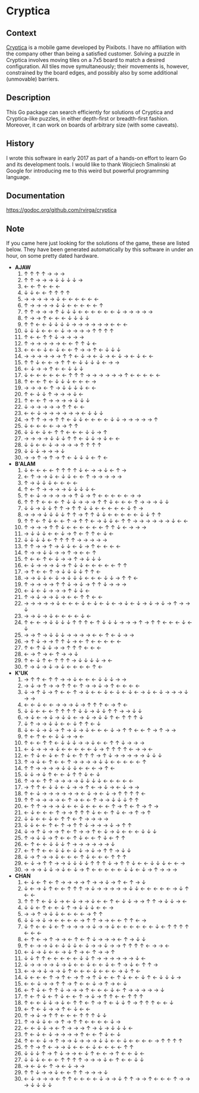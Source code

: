 # Cryptica


## Context

[Cryptica](https://play.google.com/store/apps/details?id=pixibots.games.cryptica.com) is a mobile game developed by Pixibots. I have no affiliation with the company other than being a satisfied customer. Solving a puzzle in Cryptica involves moving tiles on a 7x5 board to match a desired configuration. All tiles move symultaneously; their movements is, however, constrained by the board edges, and possibly also by some additional (unmovable) barriers.

## Description

This Go package can search efficiently for solutions of Cryptica and Cryptica-like puzzles, in either depth-first or breadth-first fashion. Moreover, it can work on boards of arbitrary size (with some caveats).

## History

I wrote this software in early 2017 as part of a hands-on effort to learn Go and its development tools. I would like to thank Wojciech Smalinski at Google for introducing me to this weird but powerful programming language.

## Documentation

https://godoc.org/github.com/rvirga/cryptica

## Note

If you came here just looking for the solutions of the game, these are listed below. They have been generated
automatically by this software in under an hour, on some pretty dated hardware.

* **AJAW**
  1. ↑ ↑ ↑ ↑ → → →
  2. ↑ ↑ → → → ↓ ↓ ↓ ↓ →
  3. ← ← ↑ ← ← ←
  4. ↓ ↓ ← ← ↑ ↑ ↑ ↑
  5. → → → → → ↓ ← ← ← ← ← ←
  6. ↑ → → → → ↓ ↓ ← ← ← ← ← ↑
  7. ↑ ↑ → → → ↑ ↓ ↓ ↓ ← ← ← ← ← ← ↓ → → → → →
  8. ↑ → → ↑ ← ← ← ↓ ↓ ↓ ↓
  9. ↑ ↑ ← ← ↓ ↓ ↓ ↓ → → → → → → ← ← ←
  10. ↓ ↓ ↓ ← ← ← ↓ → → → → ↑ ↑ ↑ ↑
  11. ↑ ← ← ↑ ↑ ↓ → → → →
  12. ↑ → → → → → ← ← ↑ ↑ ↓ ←
  13. ← ← ← ↓ ← ↓ ← ← ↑ → → ↑ ← ↓ ↓ ↓
  14. → → → → → → ↑ ↑ ← ↓ → ← ↓ → ← ↓ → ← ↓ ← ←
  15. ↑ ↑ ↓ ← ← → ↑ ↑ ← ↓ ↓ ↓ ↓ ← → →
  16. ← ↓ → → ↑ ← ← ↓ ↓ ↓
  17. ↓ ← ← ← ← ← ← ↑ ↑ ↑ → → → → → → ↑ ← ← ← ← ←
  18. ↑ ← ← ↑ ← ↓ ↓ ↓ ← ← ← →
  19. → → → ← ↑ → ↓ ↓ ↓ ↓ ← ←
  20. ↑ ← ↓ ↓ ↑ → → → ↓ ←
  21. ↑ ← ← ↑ → → → → ↓ ↓ ↓
  22. ↓ → → → → → ↑ ↑ ← ←
  23. ← ← ↓ → → → → → → ← ↓ ↓ ↓
  24. → ↑ ↑ → → ↑ ↑ ← ↓ ↓ ← ← ← ← ↓ ↓ → → → → → ↑
  25. ↓ ← ← ← ← → → ↑ ↑
  26. ↓ ↓ ← ↓ ← ↑ ↑ ← ← ← ↓ ↓ → ↑
  27. → → → → ↓ ↓ ↓ ↑ ↑ ← ↓ ↓ → ↓ ← ←
  28. ↓ ↓ ← ← ↓ → → → → ↑ ↑ ↑ ↑
  29. ↓ ↓ ↓ → → → ↓
  30. → → ↑ → ↑ → ↑ ← ↓ ↓ ↓ ← ↑ ←
* **B'ALAM**
  1. ↓ ← ← ← ← ↑ ↑ ↑ ↑ ↓ ← → → ↓ ← ↑ →
  2. ← ↑ → → ↓ ← ↓ ↓ ← ← ↑ → → → → →
  3. ↑ → ↓ ↓ ↓ ← ← ← ←
  4. ↑ ← ↑ → → → → ↓ ↓ ↓ ↓ ←
  5. ↑ ← ↓ → → → → → ↑ ↓ → ↑ ← ← ← ← ← → →
  6. ↑ ↑ ↑ ← ← ← ↑ ↓ ↓ → → → ↑ ↑ ↓ ← ← ← ↑ → → → ↓ ↓
  7. ↓ ↓ → ↓ ↓ ↑ ↑ → ↑ ↑ ↓ ↓ ← ← ← ← ← ↓ ↑ →
  8. → → → ↓ ↓ ↓ ↓ ↑ ↑ → ↑ ↑ ↓ ↓ ← ← ← ← ← ↓ ↓ ↑ ↑
  9. ↑ ↑ ← ↑ ↓ ← ← ↑ → ↑ ↑ ← → ↓ ↓ ← ↑ ↑ → → → → → → ↓ ← ←
  10. ↑ → → → ↑ ↑ ↓ ← ← ← ← ← ← ↑ ↑ ↓ ← → → →
  11. → ↓ ↓ ↓ ← ← ↓ → ↑ ← ↑ ↑ ← ↓ ←
  12. ↓ ↓ ↓ ↓ ← ↑ ↑ ↑ ↑ → → → → →
  13. ↑ ↑ → → ↑ → ↓ ↓ ← ↓ → ↑ ← ← ← ←
  14. ↑ → → ↓ ↓ → → ↑ → ← ← ↑
  15. ↑ ← ← ↑ ← ↓ → → ↑ → ↓ ↓ ↓
  16. ← ↓ → → → ↓ → ↑ ↓ ↓ ← ← ← ← ← ↑ ↑
  17. → ↑ ← ← ↑ → ↓ ↓ ↓ ↓ ↑ ↑ ←
  18. → → ↓ ↓ ← ↓ → ↓ ↓ ↓ ← ← ← ↓ ↓ → ↑ ↑ ←
  19. ↑ → → → → ↑ ↑ ↓ → ↓ → ↑ ↑ ↓ → → →
  20. ← ↓ ← ↓ → → → ↑ ↓ ↓ ←
  21. ↑ → ↓ → → ↓ → ← ← ↑ ↑ ← ←
  22. → → → → → ↓ ← ← ← ↓ ← ↓ ← ↓ ← → ↓ ← ↓ → ↓ → ↓ → ↑ → → ↓
  23. → → ↓ → ↓ ← ← ← ← ↓ ←
  24. ↑ ← ← → ↓ ↓ ↓ ↓ ↑ ↑ ↑ ← ↑ ↓ ↓ ↓ → → → ↑ → ↑ ↑ ← ← ← ↓ ← ↓
  25. → → ↑ → ↓ ↓ ↓ → → → → ← ← ↑ ← ↓ → →
  26. → ↑ ↓ → → ↑ ↑ ↓ → ← ↑ ← ← ← ← ←
  27. ↑ ← ↑ ↓ ↓ → → ↑ ↑ ↑ ← ← ←
  28. ← → ↑ → ← ↑ → → ↓
  29. ↑ ← ↓ ↑ ← ↑ ↑ ↑ → ↓ ↓ ↓ ↓ → ←
  30. ↑ → ↓ → ↓ → ↓ ← ← ← ← ↑ ←
* **K'UK**
  1. → ↑ ↑ ← ↑ ↑ → → ↓ ← ← ← ↓ ↓ ↓ → →
  2. → ↓ → ↑ → → ↑ ↑ ← ↑ → → ↓ → ↑ ← ← ← ←
  3. ↓ → ↑ ↓ → ↑ ← ← ↑ → ↓ ← ← ↓ ← ↓ ← ↓ ← → ↓ ← ↓ → → → ↓ → →
  4. ← ← ↓ ← ← → → → ↓ → ↑ ↑ ↑ ← → ↑ ←
  5. ↓ ↓ ← ← ← ↑ ↑ ↑ ↑ ↓ ↓ → ↓ ↓ ↑ ↑ → → ↓ ↓
  6. → ↓ ← → ↓ → ↓ ↓ ← → ↓ → ↓ ↓ ↑ ← ↑ ↑ ↑ ↓
  7. ↓ ↑ → → ↓ ↓ ← ← ↓ ↑ ↑ ← ↓
  8. ↓ ← ↓ → ↓ → ↑ → ↓ → ↓ ← ← ← ↓ → ↑ ↑ ← ← ↑ → ↑ → →
  9. ↑ ← ↑ ← ← ↓ ↓ → → ←
  10. ↑ ← ← ↑ ↑ ← ↓ ↓ ↓ → → ↓ ← ← ↑ ↑ ↓ → → →
  11. ← ↓ → → → ↓ ← ← ← ← ← ↓ → ↑ ↑ ↑ ↑ ← → → ←
  12. ← ↑ ↓ ← ↓ ← ↑ ↓ ← ↑ ↑ ↑ → ↑ ↓ → → → → → ↓ ↓ ↓
  13. ↑ → ↓ ← ↑ ← ← ↑ → → → → ↓ ↓ ← ← ← ← ← ↑
  14. ↑ ↑ → → → → ↓ ↓ ↓ ← ← ← → ↑ ←
  15. ↓ ↓ → ↓ ↑ ← ← ↓ ↑ ↑ ↓ ← ↓
  16. ↑ → ← ↑ ↑ → → → → ↓ ↓ ↓ ↓ ← ← ← ← ←
  17. → ↑ ↑ ← ↓ ↓ ← ↓ → → ↑ ← → ↓ → ← ↓ → →
  18. ↑ ← ↓ → → → → → → ← ↓ → ← ↓ → ↑ ↑ ↑ ↑ ←
  19. ↑ ↑ → → → → ← ↑ → ← ← ↑ → → ↓ ↓ ↓ ↑ ↑
  20. ← ↑ ↑ → → → ↓ ← ← ↓ ← ← ← ← ↑ → ↑ ← ↑ → ↑ →
  21. ← ↓ ← ← ← ↑ → → ↑ ↑ ↑ ↓ ← ← ↑ ↓ ← → ↑ → ↑
  22. ↓ ↓ ← ← ↓ ← ↑ ↑ ← ↑ → → → →
  23. ↓ ↓ ← ← ↑ ← ↑ → ↑ ↑ ↓ → → → ↓ → ↑ ↑
  24. ↓ → ↑ ↓ → → ↑ ← ↑ → → ↑ ← ↓ → ↓ ← ← ← ↓ ↓ ↓
  25. ↑ → ↓ ↓ → ↑ ← ← ↑ ↓ ← ← ↑ ↓ ← ↑ ↑
  26. ← ↑ ← ← ↓ ↓ ↓ ↑ → → → → → → ↓
  27. ← ↑ ↑ ← ← ↓ ↓ ← ↓ ↓ → ↓ → ↑ ↑ → ↓ ↓
  28. ↓ → ↑ → → ↓ ← ← ← ↑ ↓ ← ← ← ↑ ↑ ↑
  29. ← ↓ → ↑ ↑ → → ↓ ↓ ↓ ↓ ↑ ↑ ↑ ↓ → ↑ ↑ ↓ ← ← ↓ ↓ ↓ ← ← →
  30. → → → ↓ ↓ → ↓ ← ↓ → ↑ ← ← ← ← ← ↓ ↓ ← ↓ → ↑ → → →
* **CHAN**
  1. ← ↓ ← ↑ ← ↑ → → → → ↑ → → ↓ → ↑ ← ↑ → ↓
  2. ↓ ← → ↓ ↑ ← ← ↑ ↑ ↑ → ↓ → → → → → ↓ ↓ ← ← ← ← ← → ↓ ↑ ← ←
  3. ↑ ↑ ↑ ← ↓ ↓ → ← ↓ → → ↓ ← ← ↑ ← ↓ ↓ → → ↑ ↑ → ↓ ↓ → ←
  4. ↓ ↓ ← ↑ ← ← ↓ ↑ → ↓ ↓ ↓ ← ← →
  5. → → ↑ → ↓ ↓ ← ← ← ← → ↑ ↑
  6. ↓ ↓ → ↓ → ← ← ← ← → ↑ ↑ → → ← ← ↑ ↑ ← →
  7. ↓ ↑ ← ← ↓ ← ↑ → → → → ↓ → → ↓ ← ← ← ← ← ← ↓ ← ↑ ↑ ↑ ↑ ← ← ←
  8. ← ↑ ← → ↑ → → ← ↑ ← ↑ ↓ → → → ← ↑ → ↓ ↓
  9. ↑ ← → → ↓ ← ↓ ↓ ↓ ← ↓ → → ↓ → → ↑ ↑ ↑ ↑ ← → → ←
  10. ← ↓ → ↓ ← ← → ↓ ↑ → ← ↑ → → ↑
  11. ↓ ↓ ↑ ↑ ← ← ← ← ← ↓ ↓ ↑ → → → → → → ↓ ←
  12. ↓ → → → → ↓ → ↓ ← ← ↓ ← ← ↓ ← ↑ → ↓ ← ↑ ↑ →
  13. ← → → ↓ → → ↓ ↑ ← ← ← ↓ ← ← ← → ↓ ↑ ←
  14. ↓ ← ← ← ↑ → ↑ ← → ↑ → ↑ ↓ ← ← ↑ ↓ ← ← ↓ ↑ ← ↓ ↓ ↓ →
  15. ← ← ↓ → → ↑ ↑ → ↑ ← ← ↓ → ↑ → ← ↓
  16. ← ↑ ↓ ← ↑ ↑ ↓ → → → ↑ ← ← ← ↓ ← ↑ → → → → → ↓
  17. ↑ ← ↑ ↓ ← ↑ ↓ ← ← ↑ → ↓ → ↑ ↑ ← ← ↑ ↑ ↑
  18. ↑ ← ← ↓ ↓ → ↓ ← ↑ ↑ ← ↑ → ↑ ← ↓ ↓ ↑ → ↑ ↑ ↑ ← ← ↓
  19. ← ↑ ← ↓ → → ↑ ← ↓ ← ←
  20. ↑ → ↓ → ↑ ↑ ← ← ← ↑ ↑ ↑ ↓ ↓
  21. ↑ → ↓ ↓ ← → ↑ → ↑ ↑ ← ← ← ← ↓ →
  22. ← ← ↓ ↓ → ← ↑ → → → ↑ → ↓ → ↓ ↓ ↓ ←
  23. ↑ ← ↓ ← ↓ → → → → ↑ ← ← ↑ ↓ ← ↓
  24. ↑ ← ← ↓ → ↑ → → ↓ → → → ↓ ↓ ← ← ↓ ← ← ← ← → ↑ ↑ ↑ ↑
  25. ↑ ↑ → ↑ ← → → ↓ ← ← ← ↓ ← ← ← ← ↑ ↑
  26. ↓ ↓ ↓ ↑ → ↑ ↓ → → ← ↓ ↑ ← ← → ↑ ← ← ↓ ←
  27. ↓ ↓ ↓ ← ← ← ↑ ↑ ↑ ↑ → → → ↓ ← ↑ ← ← ↓ ↓
  28. → ← ↓ ← ↑ → ← ↓ → →
  29. ↑ ↑ ↓ → → ↓ ← ← ↑ ↑ → → → ↓
  30. ← ↓ → → → ← ↑ ↑ ← ← ← ← ↓ → → ↓ ↑ ↑ → → ↑ ← ← ← ↑ → → → ↓ ↓ ↓ ↓

